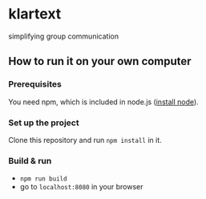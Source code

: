 # klartext
simplifying group communication



## How to run it on your own computer
### Prerequisites
You need npm, which is included in node.js ([install node](https://nodejs.org/en/download/package-manager/)).

### Set up the project
Clone this repository and run `npm install` in it.

### Build & run
- `npm run build`
- go to `localhost:8080` in your browser

